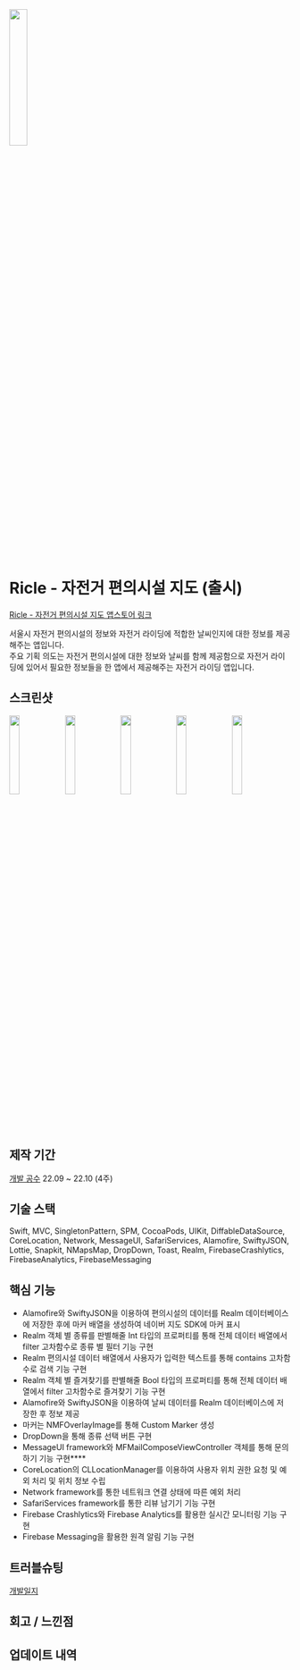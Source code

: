 
<img src="https://user-images.githubusercontent.com/78537078/209314831-d69d4fcf-cd44-420a-86f1-96c0e6d13d74.png" width="25%">

# Ricle - 자전거 편의시설 지도 (출시)

[Ricle - 자전거 편의시설 지도 앱스토어 링크](https://apps.apple.com/kr/app/ricle-%EC%9E%90%EC%A0%84%EA%B1%B0-%ED%8E%B8%EC%9D%98%EC%8B%9C%EC%84%A4-%EC%A7%80%EB%8F%84/id6443554916)

서울시 자전거 편의시설의 정보와 자전거 라이딩에 적합한 날씨인지에 대한 정보를 제공해주는 앱입니다.
<br>주요 기획 의도는 자전거 편의시설에 대한 정보와 날씨를 함께 제공함으로 자전거 라이딩에 있어서 필요한 정보들을 한 앱에서 제공해주는 자전거 라이딩 앱입니다.

## 스크린샷
<p>
<img src="https://user-images.githubusercontent.com/78537078/209093977-4c452162-3fc3-4743-bc4c-32d5d13af5cd.png" width="19%">
<img src="https://user-images.githubusercontent.com/78537078/209094066-9647e175-e1b5-4c17-87f2-f754ba42e7f5.png" width="19%">
<img src="https://user-images.githubusercontent.com/78537078/209094069-ee3fe27a-3064-4079-8d6c-3a00dedbc214.png" width="19%">
<img src="https://user-images.githubusercontent.com/78537078/209094071-e3d8cf16-1324-4a9a-8d0f-5d1c621c627c.png" width="19%">
<img src="https://user-images.githubusercontent.com/78537078/209094074-d3ce88c2-804d-45c5-9db6-612c16055846.png" width="19%">
</p>

## 제작 기간
[개발 공수](https://www.notion.so/a3763ffa4aef4f258b7bc5a9cd19feb1?v=ba2e1ce25e90468289919989c552cc3c)
22.09 ~ 22.10 (4주)

## 기술 스택
Swift, MVC, SingletonPattern, SPM, CocoaPods, UIKit, DiffableDataSource, CoreLocation, Network, MessageUI, SafariServices, Alamofire, SwiftyJSON, Lottie, Snapkit, NMapsMap, DropDown, Toast, Realm, FirebaseCrashlytics, FirebaseAnalytics, FirebaseMessaging

## 핵심 기능
- Alamofire와 SwiftyJSON을 이용하여 편의시설의 데이터를 Realm 데이터베이스에 저장한 후에 마커 배열을 생성하여 네이버 지도 SDK에 마커 표시
- Realm 객체 별 종류를 판별해줄 Int 타입의 프로퍼티를 통해 전체 데이터 배열에서 filter 고차함수로 종류 별 필터 기능 구현
- Realm 편의시설 데이터 배열에서 사용자가 입력한 텍스트를 통해 contains 고차함수로 검색 기능 구현
- Realm 객체 별 즐겨찾기를 판별해줄 Bool 타입의 프로퍼티를 통해 전체 데이터 배열에서 filter 고차함수로 즐겨찾기 기능 구현
- Alamofire와 SwiftyJSON을 이용하여 날씨 데이터를 Realm 데이터베이스에 저장한 후 정보 제공
- 마커는 NMFOverlayImage를 통해 Custom Marker 생성
- DropDown을 통해 종류 선택 버튼 구현
- MessageUI framework와 MFMailComposeViewController 객체를 통해 문의하기 기능 구현****
- CoreLocation의 CLLocationManager를 이용하여 사용자 위치 권한 요청 및 예외 처리 및 위치 정보 수립
- Network framework를 통한 네트워크 연결 상태에 따른 예외 처리
- SafariServices framework를 통한 리뷰 남기기 기능 구현
- Firebase Crashlytics와 Firebase Analytics를 활용한 실시간 모니터링 기능 구현
- Firebase Messaging을 활용한 원격 알림 기능 구현

## 트러블슈팅
[개발일지](https://www.notion.so/8cac79381a344f69977b169c6d091d82)

## 회고 / 느낀점

## 업데이트 내역
